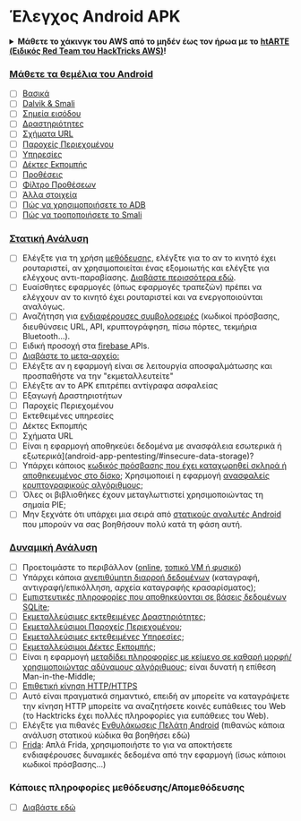 # Έλεγχος Android APK

<details>

<summary><strong>Μάθετε το χάκινγκ του AWS από το μηδέν έως τον ήρωα με το</strong> <a href="https://training.hacktricks.xyz/courses/arte"><strong>htARTE (Ειδικός Red Team του HackTricks AWS)</strong></a><strong>!</strong></summary>

* Εργάζεστε σε μια **εταιρεία κυβερνοασφάλειας**; Θέλετε να δείτε την **εταιρεία σας διαφημισμένη στο HackTricks**; ή θέλετε να έχετε πρόσβαση στην **τελευταία έκδοση του PEASS ή να κατεβάσετε το HackTricks σε PDF**; Ελέγξτε τα [**ΣΧΕΔΙΑ ΣΥΝΔΡΟΜΗΣ**](https://github.com/sponsors/carlospolop)!
* Ανακαλύψτε τη [**Οικογένεια PEASS**](https://opensea.io/collection/the-peass-family), τη συλλογή μας από αποκλειστικά [**NFTs**](https://opensea.io/collection/the-peass-family)
* Αποκτήστε το [**επίσημο PEASS & HackTricks swag**](https://peass.creator-spring.com)
* **Εγγραφείτε** στη [**💬**](https://emojipedia.org/speech-balloon/) [**ομάδα Discord**](https://discord.gg/hRep4RUj7f) ή στη [**ομάδα τηλεγράφου**](https://t.me/peass) ή **ακολουθήστε** με στο **Twitter** 🐦[**@carlospolopm**](https://twitter.com/hacktricks_live)**.**
* **Μοιραστείτε τα χάκινγκ κόλπα σας υποβάλλοντας PRs στο [αποθετήριο hacktricks](https://github.com/carlospolop/hacktricks) και [αποθετήριο hacktricks-cloud](https://github.com/carlospolop/hacktricks-cloud)**.

</details>

### [Μάθετε τα θεμέλια του Android](android-app-pentesting/#2-android-application-fundamentals)

* [ ] [Βασικά](android-app-pentesting/#fundamentals-review)
* [ ] [Dalvik & Smali](android-app-pentesting/#dalvik--smali)
* [ ] [Σημεία εισόδου](android-app-pentesting/#application-entry-points)
* [ ] [Δραστηριότητες](android-app-pentesting/#launcher-activity)
* [ ] [Σχήματα URL](android-app-pentesting/#url-schemes)
* [ ] [Παροχείς Περιεχομένου](android-app-pentesting/#services)
* [ ] [Υπηρεσίες](android-app-pentesting/#services-1)
* [ ] [Δέκτες Εκπομπής](android-app-pentesting/#broadcast-receivers)
* [ ] [Προθέσεις](android-app-pentesting/#intents)
* [ ] [Φίλτρο Προθέσεων](android-app-pentesting/#intent-filter)
* [ ] [Άλλα στοιχεία](android-app-pentesting/#other-app-components)
* [ ] [Πώς να χρησιμοποιήσετε το ADB](android-app-pentesting/#adb-android-debug-bridge)
* [ ] [Πώς να τροποποιήσετε το Smali](android-app-pentesting/#smali)

### [Στατική Ανάλυση](android-app-pentesting/#static-analysis)

* [ ] Ελέγξτε για τη χρήση [μεθόδευσης](android-checklist.md#some-obfuscation-deobfuscation-information), ελέγξτε για το αν το κινητό έχει ρουταριστεί, αν χρησιμοποιείται ένας εξομοιωτής και ελέγξτε για ελέγχους αντι-παραβίασης. [Διαβάστε περισσότερα εδώ](android-app-pentesting/#other-checks).
* [ ] Ευαίσθητες εφαρμογές (όπως εφαρμογές τραπεζών) πρέπει να ελέγχουν αν το κινητό έχει ρουταριστεί και να ενεργοποιούνται αναλόγως.
* [ ] Αναζήτηση για [ενδιαφέρουσες συμβολοσειρές](android-app-pentesting/#looking-for-interesting-info) (κωδικοί πρόσβασης, διευθύνσεις URL, API, κρυπτογράφηση, πίσω πόρτες, τεκμήρια Bluetooth...).
* [ ] Ειδική προσοχή στα [firebase ](android-app-pentesting/#firebase)APIs.
* [ ] [Διαβάστε το μετα-αρχείο:](android-app-pentesting/#basic-understanding-of-the-application-manifest-xml)
* [ ] Ελέγξτε αν η εφαρμογή είναι σε λειτουργία αποσφαλμάτωσης και προσπαθήστε να την "εκμεταλλευτείτε"
* [ ] Ελέγξτε αν το APK επιτρέπει αντίγραφα ασφαλείας
* [ ] Εξαγωγή Δραστηριοτήτων
* [ ] Παροχείς Περιεχομένου
* [ ] Εκτεθειμένες υπηρεσίες
* [ ] Δέκτες Εκπομπής
* [ ] Σχήματα URL
* [ ] Είναι η εφαρμογή αποθηκεύει δεδομένα με ανασφάλεια εσωτερικά ή εξωτερικά](android-app-pentesting/#insecure-data-storage)?
* [ ] Υπάρχει κάποιος [κωδικός πρόσβασης που έχει καταχωρηθεί σκληρά ή αποθηκευμένος στο δίσκο](android-app-pentesting/#poorkeymanagementprocesses); Χρησιμοποιεί η εφαρμογή [ανασφαλείς κρυπτογραφικούς αλγόριθμους](android-app-pentesting/#useofinsecureandordeprecatedalgorithms);
* [ ] Όλες οι βιβλιοθήκες έχουν μεταγλωττιστεί χρησιμοποιώντας τη σημαία PIE;
* [ ] Μην ξεχνάτε ότι υπάρχει μια σειρά από [στατικούς αναλυτές Android](android-app-pentesting/#automatic-analysis) που μπορούν να σας βοηθήσουν πολύ κατά τη φάση αυτή.

### [Δυναμική Ανάλυση](android-app-pentesting/#dynamic-analysis)

* [ ] Προετοιμάστε το περιβάλλον ([online](android-app-pentesting/#online-dynamic-analysis), [τοπικό VM ή φυσικό](android-app-pentesting/#local-dynamic-analysis))
* [ ] Υπάρχει κάποια [ανεπιθύμητη διαρροή δεδομένων](android-app-pentesting/#unintended-data-leakage) (καταγραφή, αντιγραφή/επικόλληση, αρχεία καταγραφής κρασαρίσματος);
* [ ] [Εμπιστευτικές πληροφορίες που αποθηκεύονται σε βάσεις δεδομένων SQLite](android-app-pentesting/#sqlite-dbs);
* [ ] [Εκμεταλλεύσιμες εκτεθειμένες Δραστηριότητες](android-app-pentesting/#exploiting-exported-activities-authorisation-bypass);
* [ ] [Εκμεταλλεύσιμοι Παροχείς Περιεχομένου](android-app-pentesting/#exploiting-content-providers-accessing-and-manipulating-sensitive-information);
* [ ] [Εκμεταλλεύσιμες εκτεθειμένες Υπηρεσίες](android-app-pentesting/#exploiting-services);
* [ ] [Εκμεταλλεύσιμοι Δέκτες Εκπομπής](android-app-pentesting/#exploiting-broadcast-receivers);
* [ ] Είναι η εφαρμογή [μεταδίδει πληροφορίες με κείμενο σε καθαρή μορφή/χρησιμοποιώντας αδύναμους αλγόριθμους](android-app-pentesting/#insufficient-transport-layer-protection); είναι δυνατή η επίθεση Man-in-the-Middle;
* [ ] [Επιθετική κίνηση HTTP/HTTPS](android-app-pentesting/#inspecting-http-traffic)
* [ ] Αυτό είναι πραγματικά σημαντικό, επειδή αν μπορείτε να καταγράψετε την κίνηση HTTP μπορείτε να αναζητήσετε κοινές ευπάθειες του Web (το Hacktricks έχει πολλές πληροφορίες για ευπάθειες του Web).
* [ ] Ελέγξτε για πιθανές [Ενθυλάκωσεις Πελάτη Android](android-app-pentesting/#android-client-side-injections-and-others) (πιθανώς κάποια ανάλυση στατικού κώδικα θα βοηθήσει εδώ)
* [ ] [Frida](android-app-pentesting/#frida): Απλά Frida, χρησιμοποιήστε το για να αποκτήσετε ενδιαφέρουσες δυναμικές δεδομένα από την εφαρμογή (ίσως κάποιοι κωδικοί πρόσβασης...) 

### Κάποιες πληροφορίες μεθόδευσης/Απομεθόδευσης

* [ ] [Διαβάστε εδώ](android-app-pentesting/#obfuscating-deobfuscating-code)
